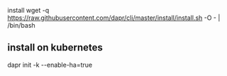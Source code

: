 install 
wget -q https://raw.githubusercontent.com/dapr/cli/master/install/install.sh -O - | /bin/bash

## install on kubernetes 
dapr init -k --enable-ha=true

